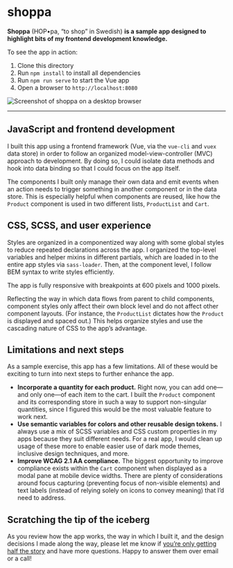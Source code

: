# shoppa

**Shoppa** (HOP•pa, “to shop” in Swedish) **is a sample app designed to highlight bits of my frontend development knowledge.**

To see the app in action:

1. Clone this directory
2. Run `npm install` to install all dependencies
3. Run `npm run serve` to start the Vue app
4. Open a browser to `http://localhost:8080`

![Screenshot of shoppa on a desktop browser](https://johnmatu.la/static/tmp/shoppa.jpg)

-----

## JavaScript and frontend development
I built this app using a frontend framework (Vue, via the `vue-cli` and `vuex` data store) in order to follow an organized model-view-controller (MVC) approach to development. By doing so, I could isolate data methods and hook into data binding so that I could focus on the app itself.

The components I built only manage their own data and emit events when an action needs to trigger something in another component or in the data store. This is especially helpful when components are reused, like how the `Product` component is used in two different lists, `ProductList` and `Cart`.


## CSS, SCSS, and user experience
Styles are organized in a componentized way along with some global styles to reduce repeated declarations across the app. I organized the top-level variables and helper mixins in different partials, which are loaded in to the entire app styles via `sass-loader`. Then, at the component level, I follow BEM syntax to write styles efficiently.

The app is fully responsive with breakpoints at 600 pixels and 1000 pixels.

Reflecting the way in which data flows from parent to child components, component styles only affect their own block level and do not affect other component layouts. (For instance, the `ProductList` dictates how the `Product` is displayed and spaced out.) This helps organize styles and use the cascading nature of CSS to the app’s advantage.


## Limitations and next steps
As a sample exercise, this app has a few limitations. All of these would be exciting to turn into next steps to further enhance the app.

* **Incorporate a quantity for each product.** Right now, you can add one—and only one—of each item to the cart. I built the `Product` component and its corresponding store in such a way to support non-singular quantities, since I figured this would be the most valuable feature to work next.
* **Use semantic variables for colors and other reusable design tokens.** I always use a mix of SCSS variables and CSS custom properties in my apps because they suit different needs. For a real app, I would clean up usage of these more to enable easier use of dark mode themes, inclusive design techniques, and more.
* **Improve WCAG 2.1 AA compliance.** The biggest opportunity to improve compliance exists within the `Cart` component when displayed as a modal pane at mobile device widths. There are plenty of considerations around focus capturing (preventing focus of non-visible elements) and text labels (instead of relying solely on icons to convey meaning) that I’d need to address.


## Scratching the tip of the iceberg

As you review how the app works, the way in which I built it, and the design decisions I made along the way, please let me know if [you’re only getting half the story](https://twitter.com/rupaulsdragrace/status/1347730970724728832?lang=en) and have more questions. Happy to answer them over email or a call!
